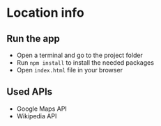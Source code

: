 # Location info

## Run the app

* Open a terminal and go to the project folder
* Run `npm install` to install the needed packages
* Open `index.html` file in your browser

## Used APIs

* Google Maps API
* Wikipedia API
